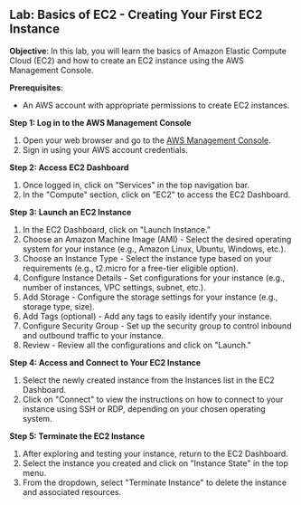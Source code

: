 ## Lab: Basics of EC2 - Creating Your First EC2 Instance

**Objective**: In this lab, you will learn the basics of Amazon Elastic Compute Cloud (EC2) and how to create an EC2 instance using the AWS Management Console.

**Prerequisites**:
- An AWS account with appropriate permissions to create EC2 instances.

**Step 1: Log in to the AWS Management Console**
1. Open your web browser and go to the [AWS Management Console](https://console.aws.amazon.com/).
2. Sign in using your AWS account credentials.

**Step 2: Access EC2 Dashboard**
1. Once logged in, click on "Services" in the top navigation bar.
2. In the "Compute" section, click on "EC2" to access the EC2 Dashboard.

**Step 3: Launch an EC2 Instance**
1. In the EC2 Dashboard, click on "Launch Instance."
2. Choose an Amazon Machine Image (AMI) - Select the desired operating system for your instance (e.g., Amazon Linux, Ubuntu, Windows, etc.).
3. Choose an Instance Type - Select the instance type based on your requirements (e.g., t2.micro for a free-tier eligible option).
4. Configure Instance Details - Set configurations for your instance (e.g., number of instances, VPC settings, subnet, etc.).
5. Add Storage - Configure the storage settings for your instance (e.g., storage type, size).
6. Add Tags (optional) - Add any tags to easily identify your instance.
7. Configure Security Group - Set up the security group to control inbound and outbound traffic to your instance.
8. Review - Review all the configurations and click on "Launch."

**Step 4: Access and Connect to Your EC2 Instance**
1. Select the newly created instance from the Instances list in the EC2 Dashboard.
2. Click on "Connect" to view the instructions on how to connect to your instance using SSH or RDP, depending on your chosen operating system.

**Step 5: Terminate the EC2 Instance**
1. After exploring and testing your instance, return to the EC2 Dashboard.
2. Select the instance you created and click on "Instance State" in the top menu.
3. From the dropdown, select "Terminate Instance" to delete the instance and associated resources.

